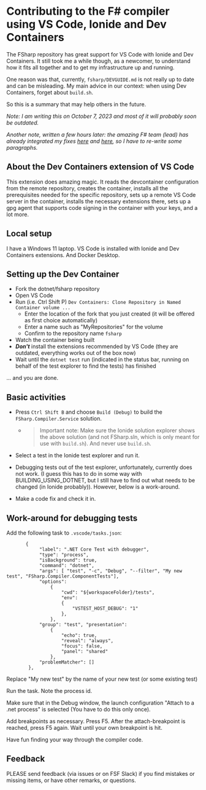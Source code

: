# Contributing to the F# compiler using VS Code, Ionide and Dev Containers

The FSharp repository has great support for VS Code with Ionide and Dev Containers. It still took me a while though, as a newcomer, to understand how it fits all together and to get my infrastructure up and running. 

One reason was that, currently, `fsharp/DEVGUIDE.md` is not really up to date and can be misleading. My main advice in our context: when using Dev Containers, forget about `build.sh`.

So this is a summary that may help others in the future.

*Note: I am writing this on October 7, 2023 and most of it will probably soon be outdated.*

*Another note, written a few hours later: the amazing F# team (lead) has already integrated my fixes [here](https://github.com/dotnet/fsharp/pull/16089) and [here](https://github.com/dotnet/fsharp/pull/16090), so I have to re-write some paragraphs.*

## About the Dev Containers extension of VS Code

This extension does amazing magic. It reads the devcontainer configuration from the remote repository, creates the container, installs all the prerequisites needed for the specific repository, sets up a remote VS Code server in the container, installs the necessary extensions there, sets up a gpg agent that supports code signing in the container with your keys, and a lot more.

## Local setup

I have a Windows 11 laptop. VS Code is installed with Ionide and Dev Containers extensions. And Docker Desktop.

## Setting up the Dev Container

* Fork the dotnet/fsharp repository
* Open VS Code
* Run (i.e. Ctrl Shift P) `Dev Containers: Clone Repository in Named Container volume ...`
    * Enter the location of the fork that you just created (it will be offered as first choice automatically)
    * Enter a name such as "MyRepositories" for the volume
    * Confirm to the repository name `fsharp`
* Watch the container being built
* ***Don't*** install the extensions recommended by VS Code (they are outdated, everything works out of the box now)
* Wait until the `dotnet test` run (indicated in the status bar, running on behalf of the test explorer to find the tests) has finished

... and you are done.

## Basic activities

* Press `Ctrl Shift B` and choose `Build (Debug)` to build the `FSharp.Compiler.Service` solution.
    * >Important note: Make sure the Ionide solution explorer shows the above solution (and not FSharp.sln, which is only meant for use with `build.sh`). And never use `build.sh`.

* Select a test in the Ionide test explorer and run it.

* Debugging tests out of the test explorer, unfortunately, currently does not work. (I guess this has to do in some way with BUILDING_USING_DOTNET, but I still have to find out what needs to be changed (in Ionide probably)). However, below is a work-around.

* Make a code fix and check it in.

## Work-around for debugging tests

Add the following task to `.vscode/tasks.json`:

```
       { 
            "label": ".NET Core Test with debugger", 
            "type": "process", 
            "isBackground": true, 
            "command": "dotnet", 
            "args": [ "test", "-c", "Debug", "--filter", "My new test", "FSharp.Compiler.ComponentTests"], 
            "options": 
                { 
                    "cwd": "${workspaceFolder}/tests", 
                    "env": 
                    { 
                        "VSTEST_HOST_DEBUG": "1" 
                    }, 
                }, 
            "group": "test", "presentation": 
                { 
                    "echo": true,
                    "reveal": "always",
                    "focus": false,
                    "panel": "shared"
                },
            "problemMatcher": [] 
        },
 ```

 Replace "My new test" by the name of your new test (or some existing test)

 Run the task. Note the process id.

 Make sure that in the Debug window, the launch configuration "Attach to a .net process" is selected (You have to do this only once).

 Add breakpoints as necessary. Press F5. After the attach-breakpoint is reached, press F5 again. Wait until your own breakpoint is hit.

 Have fun finding your way through the compiler code.

 ## Feedback

 PLEASE send feedback (via issues or on FSF Slack) if you find mistakes or missing items, or have other remarks, or questions.